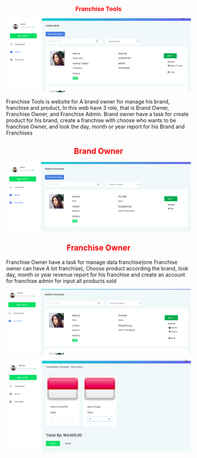 <h3 style="color:red;text-align:center">Franchise Tools</h3>
     <p align="center"><img src="https://github.com/RezaNum1/Franchise-tools/blob/master/public/assets/backend/images/brandowner1.png"></p>
<p>
	Franchise Tools is website for A brand owner for manage his brand, franchise and product, In this web have 3 role, that is Brand Owner, Franchise Owner, and Franchise Admin. Brand owner have a task for create product for his brand, create a franchise with choose who wants to be franchise Owner, and look the day, month or year report for his Brand and Franchises
</p>
    <h2 style="color:red;text-align:center">Brand Owner</h2>
     <p align="center"><img src="https://github.com/RezaNum1/Franchise-tools/blob/master/public/assets/backend/images/brand2.png"></p>
     <h2 style="color:red;text-align:center">Franchise Owner</h2>
    <p>
    Franchise Owner have a task for manage data franchise(one Franchise owner can have A lot franchise), Choose product according the brand, look day, month or year revenue report for his franchise and create an account for franchise admin for input all products sold
    </p>
     <p align="center"><img src="https://github.com/RezaNum1/Franchise-tools/blob/master/public/assets/backend/images/franchowner.png"></p>
     <p align="center"><img src="https://github.com/RezaNum1/Franchise-tools/blob/master/public/assets/backend/images/franchise_Admin.png"></p>
